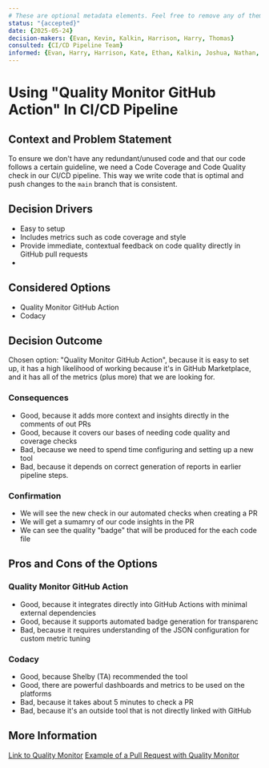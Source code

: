 ```yaml
---
# These are optional metadata elements. Feel free to remove any of them.
status: "{accepted}"
date: {2025-05-24}
decision-makers: {Evan, Kevin, Kalkin, Harrison, Harry, Thomas}
consulted: {CI/CD Pipeline Team}
informed: {Evan, Harry, Harrison, Kate, Ethan, Kalkin, Joshua, Nathan, Joshua, Cass, Yilin, Thomas}
---
```


# Using "Quality Monitor GitHub Action" In CI/CD Pipeline

## Context and Problem Statement

To ensure we don't have any redundant/unused code and that our code follows a certain guideline, we need a Code Coverage and Code Quality check in our CI/CD pipeline. This way we write code that is optimal and push changes to the `main` branch that is consistent.

<!-- This is an optional element. Feel free to remove. -->
## Decision Drivers

* Easy to setup
* Includes metrics such as code coverage and style
* Provide immediate, contextual feedback on code quality directly in GitHub pull requests
* 

## Considered Options

* Quality Monitor GitHub Action
* Codacy

## Decision Outcome

Chosen option: "Quality Monitor GitHub Action", because it is easy to set up, it has a high likelihood of working because it's in GitHub Marketplace, and it has all of the metrics (plus more) that we are looking for. 

<!-- This is an optional element. Feel free to remove. -->
### Consequences

* Good, because it adds more context and insights directly in the comments of out PRs
* Good, because it covers our bases of needing code quality and coverage checks
* Bad, because we need to spend time configuring and setting up a new tool
* Bad, because it depends on correct generation of reports in earlier pipeline steps.

<!-- This is an optional element. Feel free to remove. -->
### Confirmation

* We will see the new check in our automated checks when creating a PR
* We will get a sumamry of our code insights in the PR
* We can see the quality "badge" that will be produced for the each code file

<!-- This is an optional element. Feel free to remove. -->
## Pros and Cons of the Options

### Quality Monitor GitHub Action

* Good, because it integrates directly into GitHub Actions with minimal external dependencies
* Good, because it supports automated badge generation for transparenc
* Bad, because it requires understanding of the JSON configuration for custom metric tuning

### Codacy

* Good, because Shelby (TA) recommended the tool
* Good, there are powerful dashboards and metrics to be used on the platforms
* Bad, because it takes about 5 minutes to check a PR
* Bad, because it's an outside tool that is not directly linked with GitHub

<!-- This is an optional element. Feel free to remove. -->
## More Information

[Link to Quality Monitor](https://github.com/marketplace/actions/quality-monitor)
[Example of a Pull Request with Quality Monitor](https://github.com/uhafner/codingstyle/pull/882)
